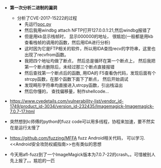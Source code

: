 - **第一次分析二进制的漏洞**
  - 分析了CVE-2017-15222的过程
    - 先运行[poc.py](https://www.exploit-db.com/exploits/43025/)
    - 然后我用windbg attach NFTP打开127.0.0.1:21,然后windbg报错了
    - 但是用kb显示栈帧时， 显示000000的地址， 很尴尬(一般都是用kb查看栈帧的调用的函数，然后用IDA进行分析)
    - 这时因为它是FTP相关的软件，所以用IDA查找recv的字符串，这里也出现了recvfrom函数。
    - 我把四个地址均做了断点， 然后总是循环在第一个断点上， 然后我把第一个断点删除后，未经过那三个断点直接报错
    - 然后查找第一个断点后的函数, 用IDA的 F5查看伪代码，发现后面有个strcpy函数，在那个函数下面下了断点， 然后开始调试
    - 发现畸形字符串均直接进入strcpy函数，引出栈溢出
    - 然后你懂的， 查找偏移量，制作shellcode...
 
- https://www.cvedetails.com/vulnerability-list/vendor_id-1749/product_id-3034/version_id-232435/Imagemagick-Imagemagick-7.0.7-17.html

- 突然想到lc师傅的python的fuzz code可以用多线程，协程来加速，要不然实在是运行太慢了

- https://github.com/fuzzing/MFFA fuzz Android相关代码， 可以学习.<<Android安全攻防权威指南>>也有类似的思想

- 今天用afl-fuzz到了一个ImageMagick版本为7.0.7-22的crash。。可惜被别人先上报了。。尴尬的一匹

